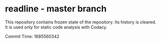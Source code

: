 # readline - master branch

This repository contains frozen state of the repository.
Its history is cleared. It is used only for static code
analysis with Codacy.

Commit Time: 1685560342